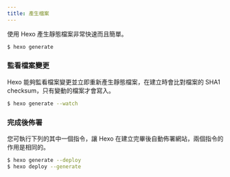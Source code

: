 ```yaml
---
title: 產生檔案
---
```

使用 Hexo 產生靜態檔案非常快速而且簡單。

``` bash
$ hexo generate
```

### 監看檔案變更

Hexo 能夠監看檔案變更並立即重新產生靜態檔案，在建立時會比對檔案的 SHA1 checksum，只有變動的檔案才會寫入。

``` bash
$ hexo generate --watch
```

### 完成後佈署

您可執行下列的其中一個指令，讓 Hexo 在建立完畢後自動佈署網站，兩個指令的作用是相同的。

``` bash
$ hexo generate --deploy
$ hexo deploy --generate
```
